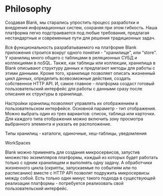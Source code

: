 # Philosophy

Создавая Blank, мы старались упростить процесс разработки и внедрения информационных систем, сохраняя при этом гибкость. Наша платформа легко подстраивается под любые требования, предлагая нестандартные и современные пути для решения традиционных задач.

Вся функциональность разрабатываемого на платформе Blank приложения строится вокруг одного понятия - "хранилище", или "store". У хранилищ много общего с таблицами в реляционных СУБД и коллекциями в noSQL. Также, как таблицы или коллекции, хранилища в Blank описывают структуру данных и предлагают методы для работы с этими данными. Кроме того, хранилище позволяет описать жизненный цикл данных, определить всевозможные действия, создать собственное HTTP API. И, самое главное - платформа создаст готовый пользовательский интерфейс для работы с данными сразу после описания их структуры в хранилище.



Настройки хранилищ позволяют управлять их отображением в пользовательском интерфейсе. Основной параметр - тип отображения. Можно выбрать один из трех вариантов: список, таблица или карточки. Для каждого типа отображения можно включить зону просмотра выбранного элемента и указать ее расположение.

Типы хранилищ - каталоги, одиночные, хеш-таблицы, уведомления

WorkSpaces

Blank можно применять для создания микросервисов, запустив множество экземпляров платформы, каждый из которых будет работать только с одним хранилищем и выполнять одну задачу. А обработчики жизненного цикла (скрипты, запускаемые по событиям или по расписанию) вместе с HTTP API позволят подружить микросервисы между собой. Есть только один минус такого подхода в существующей реализации платформы - потребуется реализовать свой пользовательский интерфейс.

